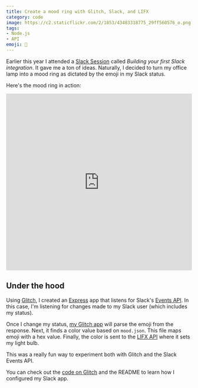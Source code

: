 ```yaml
---
title: Create a mood ring with Glitch, Slack, and LIFX
category: code
image: https://c2.staticflickr.com/2/1853/43483318775_29ff560576_o.png
tags:
- Node.js
- API
emoji: 🔮
---
```


Earlier this year I attended a [Slack Session](https://slackhq.com/join-us-for-slack-sessions) called *Building your first Slack integration*. It gave me a ton of ideas. Naturally, I decided to turn my office lamp into a mood ring as dictated by the emoji in my Slack status.

Here's the mood ring in action:

<iframe src="https://player.vimeo.com/video/287725439?color=f6f6f6&title=0&byline=0&portrait=0" width="852" height="479" style="max-width: 100%" frameborder="0" webkitallowfullscreen mozallowfullscreen allowfullscreen></iframe>

## Under the hood

Using [Glitch](https://glitch.com/), I created an [Express](https://expressjs.com/) app that listens for Slack's [Events API](https://api.slack.com/events-api). In this case, I'm listening for changes made to my Slack user (which includes my status).

Once I change my status, [my Glitch app](https://glitch.com/~mood-ring-light) will parse the emoji from the response. Next, it finds a color value based on `mood.json`. This file maps emoji with a hex value. Finally, the color is sent to the [LIFX API](https://api.developer.lifx.com/) where it sets my light bulb.

This was a really fun way to experiment both with Glitch and the Slack Events API.

You can check out the [code on Glitch](https://glitch.com/~mood-ring-light) and the README to learn how I configured my Slack app.

